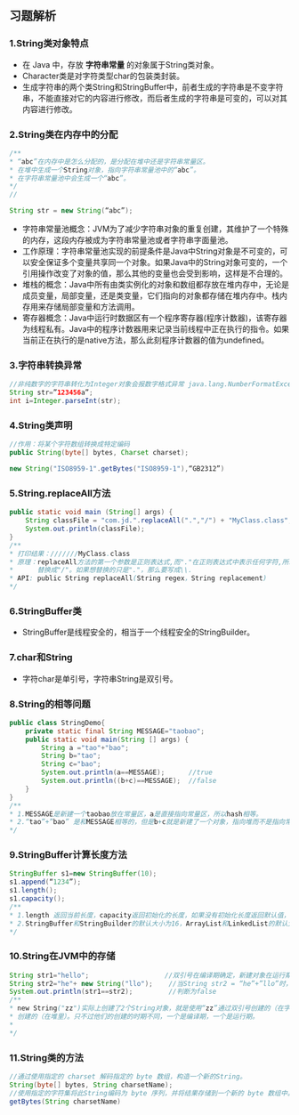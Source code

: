 ## 习题解析

### 1.String类对象特点

- 在 Java 中，存放 **字符串常量** 的对象属于String类对象。
- Character类是对字符类型char的包装类封装。
- 生成字符串的两个类String和StringBuffer中，前者生成的字符串是不变字符串，不能直接对它的内容进行修改，而后者生成的字符串是可变的，可以对其内容进行修改。

### 2.String类在内存中的分配

```java
/**
* “abc”在内存中是怎么分配的，是分配在堆中还是字符串常量区。
* 在堆中生成一个String对象，指向字符串常量池中的“abc”。
* 在字符串常量池中会生成一个“abc”。
*/
// 

String str = new String(“abc”);
```

- 字符串常量池概念：JVM为了减少字符串对象的重复创建，其维护了一个特殊的内存，这段内存被成为字符串常量池或者字符串字面量池。
- 工作原理：字符串常量池实现的前提条件是Java中String对象是不可变的，可以安全保证多个变量共享同一个对象。如果Java中的String对象可变的，一个引用操作改变了对象的值，那么其他的变量也会受到影响，这样是不合理的。
- 堆栈的概念：Java中所有由类实例化的对象和数组都存放在堆内存中，无论是成员变量，局部变量，还是类变量，它们指向的对象都存储在堆内存中。栈内存用来存储局部变量和方法调用。
- 寄存器概念：Java中运行时数据区有一个程序寄存器(程序计数器)，该寄存器为线程私有。Java中的程序计数器用来记录当前线程中正在执行的指令。如果当前正在执行的是native方法，那么此刻程序计数器的值为undefined。

### 3.字符串转换异常

```java
//非纯数字的字符串转化为Integer对象会报数字格式异常 java.lang.NumberFormatException
String str=”123456a”;
int i=Integer.parseInt(str);
```

### 4.String类声明

```java
//作用：将某个字符数组转换成特定编码
public String(byte[] bytes, Charset charset);

new String("ISO8959-1".getBytes("ISO8959-1"),“GB2312”)
```

### 5.String.replaceAll方法

```java
public static void main (String[] args) { 
    String classFile = "com.jd.".replaceAll(".","/") + "MyClass.class";
   	System.out.println(classFile);
}
/**
* 打印结果：///////MyClass.class
* 原理：replaceAll方法的第一个参数是正则表达式,而"."在正则表达式中表示任何字符,所以会把前面字符串的所有字符都
*      替换成"/"。如果想替换的只是"."，那么要写成\\.
* API: public String replaceAll(String regex，String replacement)
*/


```

### 6.StringBuffer类

- StringBuffer是线程安全的，相当于一个线程安全的StringBuilder。

### 7.char和String

- 字符char是单引号，字符串String是双引号。

### 8.String的相等问题

```java
public class StringDemo{
    private static final String MESSAGE="taobao";
    public static void main(String [] args) {
        String a ="tao"+"bao";
        String b="tao";
        String c="bao";
        System.out.println(a==MESSAGE);		 //true
        System.out.println((b+c)==MESSAGE);	 //false
    }
}
/**
* 1.MESSAGE是新建一个taobao放在常量区，a是直接指向常量区，所以hash相等。
* 2.“tao”+”bao” 是和MESSAGE相等的，但是b+c就是新建了一个对象，指向堆而不是指向常量区，两个引用不一样。
*/
```

### 9.StringBuffer计算长度方法

```java
StringBuffer s1=new StringBuffer(10);
s1.append(“1234”);
s1.length();
s1.capacity();
/**
* 1.length 返回当前长度，capacity返回初始化的长度，如果没有初始化长度返回默认值，默认为16。
* 2.StringBuffer和StringBuilder的默认大小为16，ArrayList和LinkedList的默认大小10。
*/
```

### 10.String在JVM中的存储

```java
String str1="hello";				   //双引号在编译期确定，新建对象在运行期确定
String str2="he"+ new String("llo");	//当String str2 = “he”+”llo”时，判断为true
System.out.println(str1==str2);   		//判断为false
/**
* new String("zz")实际上创建了2个String对象，就是使用“zz”通过双引号创建的（在字符串常量池），另一个是通过new
* 创建的（在堆里）。只不过他们的创建的时期不同，一个是编译期，一个是运行期。
*
*/
```

### 11.String类的方法

```java
//通过使用指定的 charset 解码指定的 byte 数组，构造一个新的String。
String(byte[] bytes, String charsetName);
//使用指定的字符集将此String编码为 byte 序列，并将结果存储到一个新的 byte 数组中。
getBytes(String charsetName)
```

